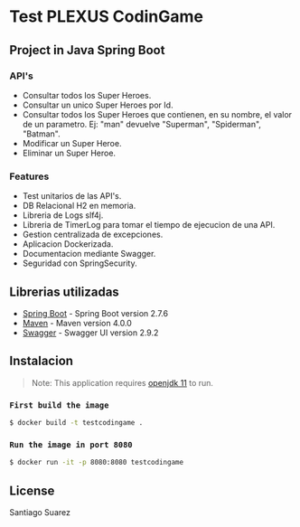 # Test PLEXUS CodinGame
## Project in Java Spring Boot

### API's
- Consultar todos los Super Heroes.
- Consultar un unico Super Heroes por Id.
- Consultar todos los Super Heroes que contienen, en su nombre, el valor de un parametro. Ej: "man" devuelve "Superman", "Spiderman", "Batman".
- Modificar un Super Heroe.
- Eliminar un Super Heroe.


### Features

- Test unitarios de las API's.
- DB Relacional H2 en memoria.
- Libreria de Logs slf4j.
- Libreria de TimerLog para tomar el tiempo de ejecucion de una API.
- Gestion centralizada de excepciones.
- Aplicacion Dockerizada.
- Documentacion mediante Swagger.
- Seguridad con SpringSecurity.

## Librerias utilizadas

- [Spring Boot] - Spring Boot version 2.7.6
- [Maven] - Maven version 4.0.0
- [Swagger] - Swagger UI version 2.9.2

[Maven]: https://maven.apache.org/
[Spring Boot]: https://docs.spring.io/spring-boot/docs/current/reference/htmlsingle/
[Swagger]: https://swagger.io/specification/v2/

## Instalacion

> Note: This application requires [openjdk 11](https://openjdk.org/projects/jdk/11/) to run.

### `First build the image`
```sh
$ docker build -t testcodingame .   
```

### `Run the image in port 8080`
```sh
$ docker run -it -p 8080:8080 testcodingame    
```


## License

Santiago Suarez

